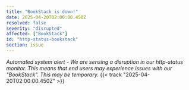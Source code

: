 ```yaml
---
title: "BookStack is down!"
date: 2025-04-20T02:00:00.450Z
resolved: false
severity: "disrupted"
affected: ["BookStack"]
id: "http-status-bookstack"
section: issue
---
```


**Automated system alert* - We are sensing a disruption in our http-status monitor. This means that end users may experience issues with our "BookStack". This may be temporary.* {{< track "2025-04-20T02:00:00.450Z" >}}
